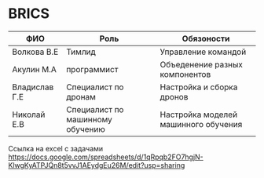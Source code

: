 # BRICS



| ФИО  | Роль | Обязоности  |
| ------------- | ------------- | ------------- |
| Волкова В.Е| Тимлид  |  Управление командой |
| Акулин  М.А    | программист  | Объеденение разных компонентов  |
| Владислав  Г.Е    | Специалист по дронам  | Настройка и сборка дронов  |
| Николай  Е.В    | Специалист по машинному обучению  |  Настройка моделей машинного обучения |
Ссылка на excel с задачами 
https://docs.google.com/spreadsheets/d/1qRpqb2FO7hgjN-KlwgKyATPJQn8t5vvJ1AEydgEu26M/edit?usp=sharing
